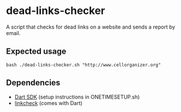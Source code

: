 # dead-links-checker

A script that checks for dead links on a website and sends a report by email.

## Expected usage

```
bash ./dead-links-checker.sh "http://www.cellorganizer.org"
```

## Dependencies

- [Dart SDK](https://www.dartlang.org/tools/sdk#install) (setup instructions in ONETIMESETUP.sh)
- [linkcheck](https://pub.dartlang.org/packages/linkcheck) (comes with Dart)